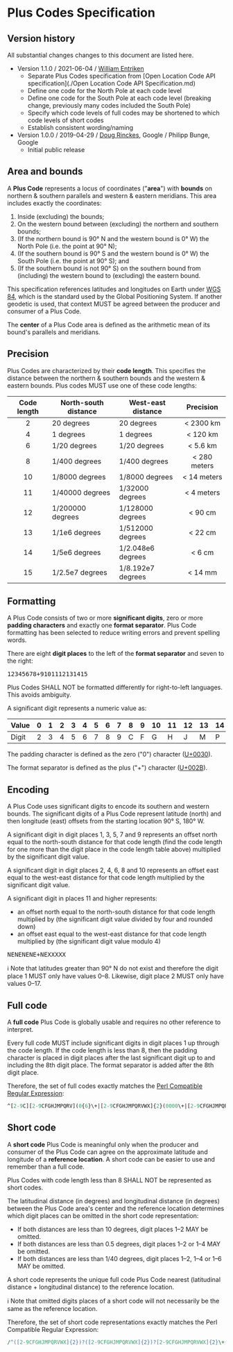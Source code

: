 # Plus Codes Specification

## Version history

All substantial changes changes to this document are listed here.

* Version 1.1.0 / 2021-06-04 / [William Entriken](https://github.com/fulldecent/)
  * Separate Plus Codes specification from [Open Location Code API specification](./Open Location Code API Specification.md)
  * Define one code for the North Pole at each code level
  * Define one code for the South Pole at each code level (breaking change, previously many codes included the South Pole)
  * Specify which code levels of full codes may be shortened to which code levels of short codes
  * Establish consistent wording/naming
* Version 1.0.0 / 2019-04-29 / [Doug Rinckes](https://github.com/drinckes), Google / Philipp Bunge, Google
  * Initial public release

## Area and bounds

A **Plus Code** represents a locus of coordinates ("**area**") with **bounds** on northern & southern parallels and western & eastern meridians. This area includes exactly the coordinates:

1. Inside (excluding) the bounds;
2. On the western bound between (excluding) the northern and southern bounds;
3. (If the northern bound is 90° N and the western bound is 0° W) the North Pole (i.e. the point at 90° N);
4. (If the southern bound is 90° S and the western bound is 0° W) the South Pole (i.e. the point at 90° S); and
5. (If the southern bound is not 90° S) on the southern bound from (including) the western bound to (excluding) the eastern bound.

This specification references latitudes and longitudes on Earth under [WGS 84](https://earth-info.nga.mil), which is the standard used by the Global Positioning System. If another geodetic is used, that context MUST be agreed between the producer and consumer of a Plus Code.

The **center** of a Plus Code area is defined as the arithmetic mean of its bound's parallels and meridians.

## Precision

Plus Codes are characterized by their **code length**. This specifies the distance between the northern & southern bounds and the western & eastern bounds. Plus codes MUST use one of these code lengths:

| Code length | North-south distance | West-east distance |  Precision   |
| :---------: | -------------------- | ------------------ | :----------: |
|      2      | 20 degrees           | 20 degrees         |  < 2300 km   |
|      4      | 1 degrees            | 1 degrees          |   < 120 km   |
|      6      | 1/20 degrees         | 1/20 degrees       |   < 5.6 km   |
|      8      | 1/400 degrees        | 1/400 degrees      | < 280 meters |
|     10      | 1/8000 degrees       | 1/8000 degrees     | < 14 meters  |
|     11      | 1/40000 degrees      | 1/32000 degrees    |  < 4 meters  |
|     12      | 1/200000 degrees     | 1/128000 degrees   |   < 90 cm    |
|     13      | 1/1e6 degrees        | 1/512000 degrees   |   < 22 cm    |
|     14      | 1/5e6 degrees        | 1/2.048e6 degrees  |    < 6 cm    |
|     15      | 1/2.5e7 degrees      | 1/8.192e7 degrees  |   < 14 mm    |

## Formatting

A Plus Code consists of two or more **significant digits**, zero or more **padding characters** and exactly one **format separator**. Plus Code formatting has been selected to reduce writing errors and prevent spelling words.

There are eight **digit places** to the left of the **format separator** and seven to the right:

<kbd>1</kbd><kbd>2</kbd><kbd>3</kbd><kbd>4</kbd><kbd>5</kbd><kbd>6</kbd><kbd>7</kbd><kbd>8</kbd><kbd>+</kbd><kbd>9</kbd><kbd>10</kbd><kbd>11</kbd><kbd>12</kbd><kbd>13</kbd><kbd>14</kbd><kbd>15</kbd>

Plus Codes SHALL NOT be formatted differently for right-to-left languages. This avoids ambiguity.

A significant digit represents a numeric value as:

| Value | 0    | 1    | 2    | 3    | 4    | 5    | 6    | 7    | 8    | 9    | 10   | 11   | 12   | 13   | 14   | 15   | 16   | 17   | 18   | 19   |
| ----- | ---- | ---- | ---- | ---- | ---- | ---- | ---- | ---- | ---- | ---- | ---- | ---- | ---- | ---- | ---- | ---- | ---- | ---- | ---- | ---- |
| Digit | 2    | 3    | 4    | 5    | 6    | 7    | 8    | 9    | C    | F    | G    | H    | J    | M    | P    | Q    | R    | V    | W    | X    |

The padding character is defined as the zero ("0") character ([U+0030](http://unicode.org/charts/PDF/U0000.pdf)).

The format separator is defined as the plus ("+") character ([U+002B](http://unicode.org/charts/PDF/U0000.pdf)).

## Encoding

A Plus Code uses significant digits to encode its southern and western bounds. The significant digits of a Plus Code represent latitude (north) and then longitude (east) offsets from the starting location 90° S, 180° W. 

A significant digit in digit places 1, 3, 5, 7 and 9 represents an offset north equal to the north-south distance for that code length (find the code length for one more than the digit place in the code length table above) multiplied by the significant digit value.

A significant digit in digit places 2, 4, 6, 8 and 10 represents an offset east equal to the west-east distance for that code length multiplied by the significant digit value.

A significant digit in places 11 and higher represents:

* an offset north equal to the north-south distance for that code length multiplied by (the significant digit value divided by four and rounded down)
* an offset east equal to the west-east distance for that code length multiplied by (the significant digit value modulo 4)

<kbd>N</kbd><kbd>E</kbd><kbd>N</kbd><kbd>E</kbd><kbd>N</kbd><kbd>E</kbd><kbd>N</kbd><kbd>E</kbd><kbd>+</kbd><kbd>N</kbd><kbd>E</kbd><kbd>X</kbd><kbd>X</kbd><kbd>X</kbd><kbd>X</kbd><kbd>X</kbd>

:information_source: Note that latitudes greater than 90° N do not exist and therefore the digit place 1 MUST only have values 0–8. Likewise, digit place 2 MUST only have values 0–17.

## Full code

A **full code** Plus Code is globally usable and requires no other reference to interpret.

Every full code MUST include significant digits in digit places 1 up through the code length. If the code length is less than 8, then the padding character is placed in digit places after the last significant digit up to and including the 8th digit place. The format separator is added after the 8th digit place.

Therefore, the set of full codes exactly matches the [Perl Compatible Regular Expression](http://pcre.org):

````perl
^[2-9C][2-9CFGHJMPQRV](0{6}\+|[2-9CFGHJMPQRVWX]{2}(0000\+|[2-9CFGHJMPQRVWX]{2}(00\+|[2-9CFGHJMPQRVWX]{2}\+([2-9CFGHJMPQRVWX]{2,7})?)))$
````

## Short code

A **short code** Plus Code is meaningful only when the producer and consumer of the Plus Code can agree on the approximate latitude and longitude of a **reference location**. A short code can be easier to use and remember than a full code.

Plus Codes with code length less than 8 SHALL NOT be represented as short codes.

The latitudinal distance (in degrees) and longitudinal distance (in degrees) between the Plus Code area's center and the reference location determines which digit places can be omitted in the short code representation:

* If both distances are less than 10 degrees, digit places 1–2 MAY be omitted.
* If both distances are less than 0.5 degrees, digit places 1–2 or 1–4 MAY be omitted.
* If both distances are less than 1/40 degrees, digit places 1–2, 1–4 or 1–6 MAY be omitted.

A short code represents the unique full code Plus Code nearest (latitudinal distance + longitudinal distance) to the reference location.

:information_source: Note that omitted digits places of a short code will not necessarily be the same as the reference location.

Therefore, the set of short code representations exactly matches the Perl Compatible Regular Expression:

```perl
/^([2-9CFGHJMPQRVWX]{2})?([2-9CFGHJMPQRVWX]{2})?[2-9CFGHJMPQRVWX]{2}\+([2-9CFGHJMPQRVWX]{2,7})?$/
```
